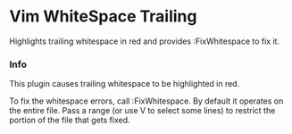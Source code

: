 # Vim WhiteSpace Trailing
Highlights trailing whitespace in red and provides :FixWhitespace to fix it.

### Info

This plugin causes trailing whitespace to be highlighted in red.

To fix the whitespace errors, call :FixWhitespace.  By default it
operates on the entire file.  Pass a range (or use V to select some lines)
to restrict the portion of the file that gets fixed.
